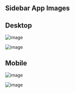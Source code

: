 ## Sidebar App Images

## Desktop

![image](https://user-images.githubusercontent.com/120130357/215575416-bfcdbd00-7752-4bf6-ad36-6098b0340acc.png)

![image](https://user-images.githubusercontent.com/120130357/215575456-1ec70594-29f0-4fd9-a0ed-3533d546a1b1.png)


## Mobile

![image](https://user-images.githubusercontent.com/120130357/215575557-504e28f6-e773-40f8-a684-4206976e5001.png)

![image](https://user-images.githubusercontent.com/120130357/215575590-50fc9834-8c10-47ba-b37c-10da1255a809.png)
